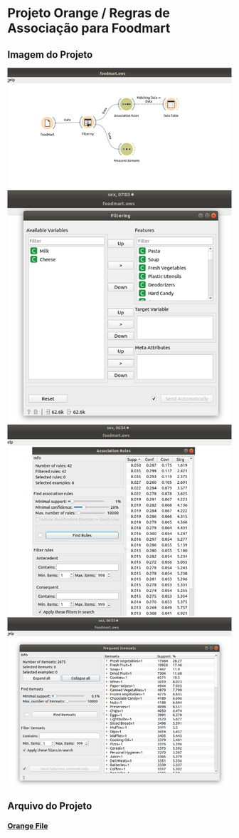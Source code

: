 # Projeto Orange / Regras de Associação para Foodmart

## Imagem do Projeto

![Project Image](images/foodmart-project.png)
![Project Filtering](images/foodmart-filtering.png)
![Project Association Rules](images/foodmart-rules.png)
![Project Frequent Itemsets ](images/foodmart-itemsets.png)


## Arquivo do Projeto

### [Orange File](orange/foodmart.ows)
